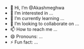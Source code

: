 - 👋 Hi, I’m @Akashmeghwa
- 👀 I’m interested in ...
- 🌱 I’m currently learning ...
- 💞️ I’m looking to collaborate on ...
- 📫 How to reach me ...
- 😄 Pronouns: ...
- ⚡ Fun fact: ...

<!---
Akashmeghwa/Akashmeghwa is a ✨ special ✨ repository because its `README.md` (this file) appears on your GitHub profile.
You can click the Preview link to take a look at your changes.
--->
